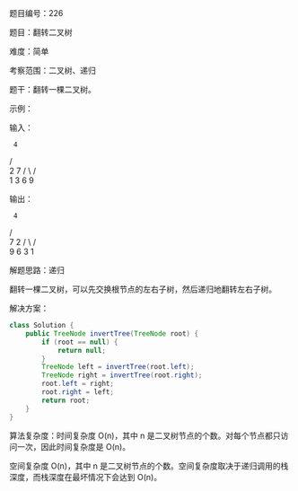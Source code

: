 题目编号：226

题目：翻转二叉树

难度：简单

考察范围：二叉树、递归

题干：翻转一棵二叉树。

示例：

输入：

     4
   /   \
  2     7
 / \   / \
1   3 6   9

输出：

     4
   /   \
  7     2
 / \   / \
9   6 3   1

解题思路：递归

翻转一棵二叉树，可以先交换根节点的左右子树，然后递归地翻转左右子树。

解决方案：

```java
class Solution {
    public TreeNode invertTree(TreeNode root) {
        if (root == null) {
            return null;
        }
        TreeNode left = invertTree(root.left);
        TreeNode right = invertTree(root.right);
        root.left = right;
        root.right = left;
        return root;
    }
}
```

算法复杂度：时间复杂度 O(n)，其中 n 是二叉树节点的个数。对每个节点都只访问一次，因此时间复杂度是 O(n)。

空间复杂度 O(n)，其中 n 是二叉树节点的个数。空间复杂度取决于递归调用的栈深度，而栈深度在最坏情况下会达到 O(n)。